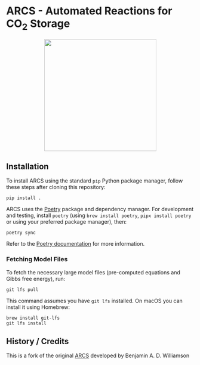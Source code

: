 # ARCS - Automated Reactions for CO<sub>2</sub> Storage
<p align="center">
 <img src="./assets/ARCS_Logo.png" width="300" height="300">
</p>

## Installation

To install ARCS using the standard `pip` Python package manager, follow these steps after cloning this repository:

```
pip install .
```

ARCS uses the [Poetry](https://python-poetry.org) package and dependency manager. For development and testing, install `poetry` (using `brew install poetry`, `pipx install poetry` or using your preferred package manager), then:

```
poetry sync
```

Refer to the [Poetry documentation](https://python-poetry.org/docs/) for more information.

### Fetching Model Files

To fetch the necessary large model files (pre-computed equations and Gibbs free energy), run:

```
git lfs pull
```

This command assumes you have `git lfs` installed. On macOS you can install it using Homebrew:
```
brew install git-lfs
git lfs install
```

## History / Credits

This is a fork of the original [ARCS](https://github.com/badw/arcs) developed by Benjamin A. D. Williamson 

